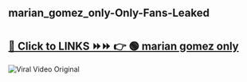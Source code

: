 
 ## marian_gomez_only-Only-Fans-Leaked

# <h2><a href="https://clipsfans.com/marian_gomez_only&ref=git">🔗 Click to LINKS ⏩⏩ 👉 🟢 marian gomez only </a></h2>

<a href="https://clipsfans.com/marian_gomez_only&ref=git" rel="nofollow" data-target="animated-image.originalLink"><img src="https://i.ibb.co.com/xMMVF88/686577567.gif" alt="Viral Video Original" style="max-width: 100%; display: inline-block;" data-target="animated-image.originalImage"></a>
